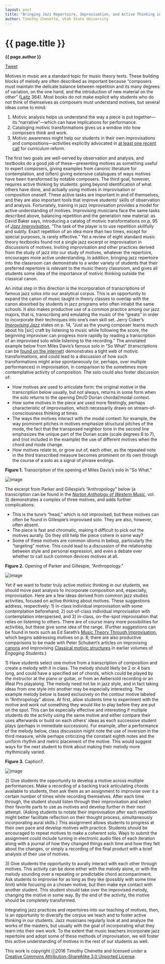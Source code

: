 ```yaml
---
layout: post
title: "Bringing Jazz Repertoire, Improvisation, and Active Thinking into the Study of Motives"
author: Timothy Chenette, Utah State University
---
```


{{ page.title }}
================

**{{ page.author }}**

<a href="https://twitter.com/share" class="twitter-share-button" data-via="FlipCampMT">Tweet</a>
<script>!function(d,s,id){var js,fjs=d.getElementsByTagName(s)[0],p=/^http:/.test(d.location)?'http':'https';if(!d.getElementById(id)){js=d.createElement(s);js.id=id;js.src=p+'://platform.twitter.com/widgets.js';fjs.parentNode.insertBefore(js,fjs);}}(document, 'script', 'twitter-wjs');</script>

Motives in music are a standard topic for music theory texts. These building blocks of melody are often described as important because “composers must maintain the delicate balance between repetition and its many degrees of variation, on the one hand, and the introduction of new material on the other” ([Laitz](https://openlibrary.org/works/OL8002914W/The_Complete_Musician_Textbook_An_Integrated_Approach_to_Tonal_Theory_Analysis_and_Listening_Package) 364). Most books do not make explicit why students who do not think of themselves as composers must understand motives, but several ideas come to mind:

1. Motivic analysis helps us understand the way a piece is put together—its “narrative”—which can have implications for performance.  
2. Cataloging motivic transformations gives us a window into how composers think and work.  
3. Motivic awareness might help our students in their own improvisations and compositions—activities explicitly advocated in [at least one recent call](http://depts.washington.edu/uwmused/UWMusEd/Happenings_files/Reform-Report%20on%20the%20Undergraduate%20Music%20Major%20.pdf) for curriculum reform.

The first two goals are well-served by observation and analysis, and textbooks do a good job of these—presenting motives as something useful to expert composers, giving examples from canonic literature for contemplation, and (often) giving extensive catalogues of ways motives have been transformed by notable composers. The third goal, however, requires active thinking by students: going beyond identification of what others have done, and actually using motives in improvisation or composition oneself. These active tasks are important in and of themselves, and they are also important tools that improve students’ skills of observation and analysis. Fortunately, training in jazz improvisation provides a model for active understanding of motives. Improvising musicians face the same tasks described above, balancing repetition and the generation new material: as David Baker says, introducing a catalog of motivic transformations on p. 95 of [*Jazz Improvisation*](https://openlibrary.org/works/OL8063451W/David_Bakers_Modern_Concepts_in_Jazz_Improvisation), “The task of the player is to use repetition skillfully and subtly. Exact repetition of an idea more than two times, except for special purposes, is rarely effective.” Yet a review of eight standard music theory textbooks found not a single jazz excerpt or improvisation in discussions of motives. Inviting improvisation and other practices derived from the study of jazz into our study of motives, whatever the repertoire, encourages more active understanding. In addition, bringing jazz repertoire into the classroom can demonstrate to a wider variety of students that their preferred repertoire is relevant to the music theory classroom, and gives all students some idea of the importance of motivic thinking outside the classical canon.

An initial step in this direction is the incorporation of transcriptions of famous jazz solos into our analytical corpus. This is an opportunity to expand the canon of music taught in theory classes to overlap with the canon absorbed by students in jazz programs who often inhabit the same schools. It also makes productive use of a common practice among our jazz majors, that is, transcribing and emulating the music of the “greats” in order to incorporate their techniques into one’s own skill set. Jerry Coker’s [*Improvising Jazz*](https://openlibrary.org/works/OL5265279W/Improvising_Jazz_(Spectrum_Books)) states on p. 14, “Just as the young composer learns much about his \[sic\] craft by listening to music while following the score, the beginning improviser can progress more rapidly by reading a transcription of an improvised solo while listening to the recording.” The annotated example below from Miles Davis’s famous solo in “So What” (transcriptions can be [found on the internet](https://www.google.com/search?client=safari&rls=en&q=miles+davis+so+what+solo+transcription&ie=UTF-8&oe=UTF-8)) demonstrates a tight web of motivic transformations, and could lead to a discussion of how such transformations might arise spontaneously (or, perhaps, over multiple performances) in improvisation, in comparison to the sometimes more contemplative activity of composition. The solo could also foster discussion of:

- How motives are used to articulate form: the original motive in the transcription below usually, but not always, returns in some form when the solo returns to the opening Dm/D Dorian chordal/modal context.
- How some motives in the piece are used more fleetingly, perhaps characteristic of improvisation, which necessarily draws on stream-of-consciousness thinking at times.
- The ways the motives interact with the modal context: for example, the way prominent pitches in motives emphasize structural pitches of the mode, the fact that the transposed neighbor tone in the second line emphasizes the unique part of the Dorian scale (scale degrees 6 to 7), and (not included in the example) the use of different motives when the chord and mode change.
- How motives relate to, or grow out of, each other, as the repeated note in the third transcribed measure becomes prominent on its own through the course of a solo as a signal of phrase endings.

**Figure 1.** Transcription of the opening of Miles Davis’s solo in “So What.”

<img src="{{ site.baseurl }}/images/chenette01.png" alt="image" />

The excerpt from Parker and Gillespie’s “Anthropology” below (a transcription can be found in the [*Norton Anthology of Western Music*](https://openlibrary.org/works/OL3954371W/Norton_Anthology_of_Western_Music), vol. 3) demonstrates a complex of three motives, and adds further complications:

- This is the tune’s “head,” which is not improvised, but these motives can often be found in Gillespie’s improvised solo. They are also, however, often absent.
- The piece is fast and chromatic, making it difficult to pick out the motives aurally. Do they still help the piece cohere in some way?
- Some of these motives are common idioms in bebop, particularly the “targeting” motive. This could lead to a discussion of the relationship between style and personal expression, and even a debate over whether to call such common devices motives at all.

**Figure 2.** Opening of Parker and Gillespie, “Anthropology.”

<img src="{{ site.baseurl }}/images/chenette02.png" alt="image" />

Yet if we want to foster truly active motivic thinking in our students, we should move past analysis to incorporate composition and, especially, improvisation. Here are a few ideas derived from common jazz studies activities, focused on active thinking about motives. These suggestions address, respectively: 1) in-class individual improvisation with some contemplation beforehand, 2) out-of-class individual improvisation with contemplation interspersed, and 3) in-class, on-the-spot improvisation that relies on listening to others. There are of course many more possibilities for activities, but these give some idea of the range. (Further suggestions can be found in texts such as Ed Sarath’s [Music Theory Through Improvisation](https://openlibrary.org/works/OL13768312W/Music_theory_through_improvisation), which begins addressing motives on p. 8; there are also productive comparisons to be made with Peter Schubert’s articles on improvising [canons](http://flipcamp.org/engagingstudents/schubert.html) and improvising [Classical motivic structures](http://flipcamp.org/engagingstudents2/essays/schubert.html) in earlier volumes of *Engaging Students*.)

1\) Have students select one motive from a transcription of composition and create a melody with it in class. The melody should likely be 2 or 4 bars long, and could have a specified set of chords, which could be played by the instructor at the piano or guitar, or from an Aebersold recording or an iReal Pro playalong. The melody need not be in jazz style, and in fact taking ideas from one style into another may be especially interesting. The example melody below is based exclusively on the contour motive labeled in “Anthropology” above. At first, allow students time to experiment with the motive and work out something they would like to play before they are put on the spot. This can be especially effective and interesting if multiple students do the activity using the same motive and either compare their uses afterwards or build on each others’ ideas as each successive student plays (perhaps in immediate succession). For example, after a performance of the melody below, class discussion might note the use of inversion in the third measure, while perhaps criticizing the constant eighth notes and the uniform rhythm and metric placement of the motive. This would suggest ways for the next student to think about making their melody more rhythmically varied.

**Figure 3.** Caption?.

<img src="{{ site.baseurl }}/images/chenette03.png" alt="image" />

2\) Give students the opportunity to develop a motive across multiple performances. Make a recording of a backing track articulating chords available to students, then ask them as an assignment to improvise over it a certain number of times while recording themselves. After each time through, the student should listen through their improvisation and select their favorite parts to use as motives and develop further in their next attempt. (Asking students to notate their improvisation after each repetition might better facilitate reflection on their thought process, simultaneously incorporating aural skills.) This assignment allows students to progress at their own pace and develop motives with practice. Students should be encouraged to repeat motives to make a coherent solo. Ways to submit the assignment could include turning in electronic audio files of each iteration along with a journal of how they changed things each time and how they felt about the changes, or simply a recording of the final product with a brief analysis of their use of motives.

3\) Give students the opportunity to aurally interact with each other through motives. This activity can be done either with the melody alone, or with the melody sounding over a repeating or predictable chord accompaniment. Ask students to improvise for as long as they like (possibly with some time limit) while focusing on a chosen motive, but then make eye contact with another student. This student should take over the improvised melody, changing the motive in some way. By the end of the activity, the motive should be completely transformed.

Integrating jazz practices and repertoires into our teaching of motives, then, is an opportunity to diversify the corpus we teach and to foster active thinking in our students. Jazz musicians regularly look at and analyze the works of the masters, but usually with the goal of incorporating what they learn into their own work. To the extent that music teachers incorporate jazz repertoire and adopt some of these methods of improvisation, we will foster this active understanding of motives in the rest of our students as well.

This work is copyright ⓒ2016 Timothy Chenette and licensed under a [Creative Commons Attribution-ShareAlike 3.0 Unported License](http://creativecommons.org/licenses/by-sa/3.0/).